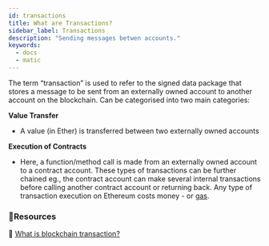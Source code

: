 ```yaml
---
id: transactions
title: What are Transactions?
sidebar_label: Transactions
description: "Sending messages betwen accounts."
keywords:
  - docs
  - matic
---
```


The term “transaction” is used to refer to the signed data package that stores a message to be sent from an externally owned account to another account on the blockchain.
Can be categorised into two main categories:

**Value Transfer**

- A value (in Ether) is transferred between two externally owned accounts

**Execution of Contracts**

- Here, a function/method call is made from an externally owned account to a contract account. These types of transactions can be further chained eg., the contract account can make several internal transactions before calling another contract account or returning back.
Any type of transaction execution on Ethereum costs money - or [gas](/docs/home/blockchain-basics/gas).

### **:scroll:Resources**

:blue_book: [What is blockchain transaction?](https://coincentral.com/what-is-a-blockchain-transaction-anyway/)